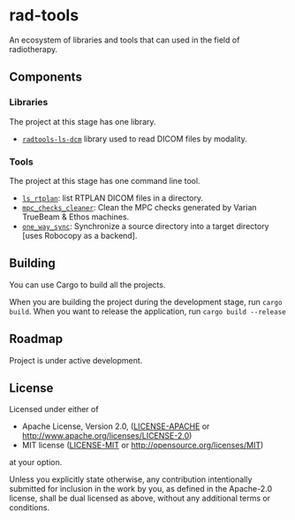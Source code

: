# rad-tools

An ecosystem of libraries and tools that can used in the field of radiotherapy.

## Components

### Libraries

The project at this stage has one library.

- [`radtools-ls-dcm`](ls_dcm) library used to read DICOM files by modality.

### Tools

The project at this stage has one command line tool.

- [`ls_rtplan`](ls_dcm): list RTPLAN DICOM files in a directory.
- [`mpc_checks_cleaner`](mpc_checks_cleaner):
  Clean the MPC checks generated by Varian TrueBeam & Ethos machines.
- [`one_way_sync`](one_way_sync):
  Synchronize a source directory into a target directory \[uses Robocopy as a backend\].

## Building

You can use Cargo to build all the projects.

When you are building the project during the development stage, run `cargo build`.
When you want to release the application, run `cargo build --release`

## Roadmap

Project is under active development.

## License

Licensed under either of

- Apache License, Version 2.0, ([LICENSE-APACHE](LICENSE-APACHE) or <http://www.apache.org/licenses/LICENSE-2.0>)
- MIT license ([LICENSE-MIT](LICENSE-MIT) or <http://opensource.org/licenses/MIT>)

at your option.

Unless you explicitly state otherwise, any contribution intentionally submitted
for inclusion in the work by you, as defined in the Apache-2.0 license, shall be dual licensed as above, without any additional terms or conditions.
